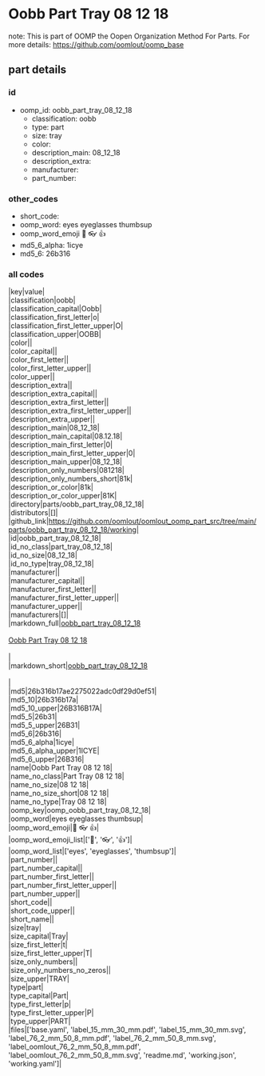 # Oobb Part Tray 08 12 18  

note: This is part of OOMP the Oopen Organization Method For Parts. For more details: https://github.com/oomlout/oomp_base

##  part details





### id
* oomp_id: oobb_part_tray_08_12_18
  * classification: oobb
  * type: part
  * size: tray
  * color: 
  * description_main: 08_12_18
  * description_extra: 
  * manufacturer: 
  * part_number: 

### other_codes
* short_code: 
* oomp_word: eyes eyeglasses thumbsup
* oomp_word_emoji :eyes: :eyeglasses: :thumbsup:
* md5_6_alpha: 1icye
* md5_6: 26b316

### all codes 
|key|value|  
|classification|oobb|  
|classification_capital|Oobb|  
|classification_first_letter|o|  
|classification_first_letter_upper|O|  
|classification_upper|OOBB|  
|color||  
|color_capital||  
|color_first_letter||  
|color_first_letter_upper||  
|color_upper||  
|description_extra||  
|description_extra_capital||  
|description_extra_first_letter||  
|description_extra_first_letter_upper||  
|description_extra_upper||  
|description_main|08_12_18|  
|description_main_capital|08.12.18|  
|description_main_first_letter|0|  
|description_main_first_letter_upper|0|  
|description_main_upper|08_12_18|  
|description_only_numbers|081218|  
|description_only_numbers_short|81k|  
|description_or_color|81k|  
|description_or_color_upper|81K|  
|directory|parts/oobb_part_tray_08_12_18|  
|distributors|[]|  
|github_link|https://github.com/oomlout/oomlout_oomp_part_src/tree/main/parts/oobb_part_tray_08_12_18/working|  
|id|oobb_part_tray_08_12_18|  
|id_no_class|part_tray_08_12_18|  
|id_no_size|08_12_18|  
|id_no_type|tray_08_12_18|  
|manufacturer||  
|manufacturer_capital||  
|manufacturer_first_letter||  
|manufacturer_first_letter_upper||  
|manufacturer_upper||  
|manufacturers|[]|  
|markdown_full|[oobb_part_tray_08_12_18](https://github.com/oomlout/oomlout_oomp_part_src/tree/main/parts/oobb_part_tray_08_12_18/working)<br>[](https://github.com/oomlout/oomlout_oomp_part_src/tree/main/parts/oobb_part_tray_08_12_18/working)<br>[Oobb Part Tray 08 12 18](https://github.com/oomlout/oomlout_oomp_part_src/tree/main/parts/oobb_part_tray_08_12_18/working)<br><br>|  
|markdown_short|[oobb_part_tray_08_12_18](https://github.com/oomlout/oomlout_oomp_part_src/tree/main/parts/oobb_part_tray_08_12_18/working)<br><br>|  
|md5|26b316b17ae2275022adc0df29d0ef51|  
|md5_10|26b316b17a|  
|md5_10_upper|26B316B17A|  
|md5_5|26b31|  
|md5_5_upper|26B31|  
|md5_6|26b316|  
|md5_6_alpha|1icye|  
|md5_6_alpha_upper|1ICYE|  
|md5_6_upper|26B316|  
|name|Oobb Part Tray 08 12 18|  
|name_no_class|Part Tray 08 12 18|  
|name_no_size|08 12 18|  
|name_no_size_short|08 12 18|  
|name_no_type|Tray 08 12 18|  
|oomp_key|oomp_oobb_part_tray_08_12_18|  
|oomp_word|eyes eyeglasses thumbsup|  
|oomp_word_emoji|:eyes: :eyeglasses: :thumbsup:|  
|oomp_word_emoji_list|[':eyes:', ':eyeglasses:', ':thumbsup:']|  
|oomp_word_list|['eyes', 'eyeglasses', 'thumbsup']|  
|part_number||  
|part_number_capital||  
|part_number_first_letter||  
|part_number_first_letter_upper||  
|part_number_upper||  
|short_code||  
|short_code_upper||  
|short_name||  
|size|tray|  
|size_capital|Tray|  
|size_first_letter|t|  
|size_first_letter_upper|T|  
|size_only_numbers||  
|size_only_numbers_no_zeros||  
|size_upper|TRAY|  
|type|part|  
|type_capital|Part|  
|type_first_letter|p|  
|type_first_letter_upper|P|  
|type_upper|PART|  
|files|['base.yaml', 'label_15_mm_30_mm.pdf', 'label_15_mm_30_mm.svg', 'label_76_2_mm_50_8_mm.pdf', 'label_76_2_mm_50_8_mm.svg', 'label_oomlout_76_2_mm_50_8_mm.pdf', 'label_oomlout_76_2_mm_50_8_mm.svg', 'readme.md', 'working.json', 'working.yaml']|  
